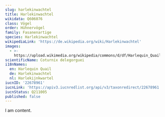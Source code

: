 ```yaml
---
slug: harlekinwachtel
title: Harlekinwachtel
wikidata: Q606076
class: Vögel
order: Hühnervögel
family: Fasanenartige
species: Harlekinwachtel
wikipediaLink: 'https://de.wikipedia.org/wiki/Harlekinwachtel'
images:
  - >-
    https://upload.wikimedia.org/wikipedia/commons/d/df/Harlequin_Quail_(Coturnix_delegorguei)_(6035291347).jpg
scientificName: Coturnix delegorguei
i18nNames:
  en: Harlequin Quail
  de: Harlekinwachtel
  nl: Harlekijnkwartel
iucnID: '22678961'
iucnLink: 'https://apiv3.iucnredlist.org/api/v3/taxonredirect/22678961'
iucnStatus: Q211005
published: false
---
```


I am content.
